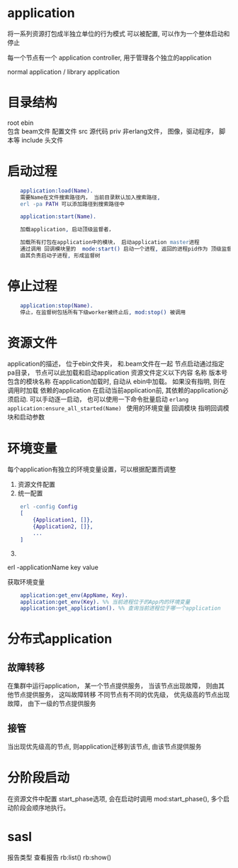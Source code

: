 # application
将一系列资源打包成半独立单位的行为模式
可以被配置, 可以作为一个整体启动和停止

每一个节点有一个 application controller, 用于管理各个独立的application

normal application / library application

# 目录结构
root
    ebin  
        包含 beam文件 配置文件
    src
        源代码
    priv
        非erlang文件， 图像，驱动程序， 脚本等
    include
        头文件

# 启动过程
```erlang
    application:load(Name).
    需要Name在文件搜索路径内， 当前目录默认加入搜索路径,
    erl -pa PATH 可以添加路径到搜索路径中

    application:start(Name).

    加载application, 启动顶级监督者，

    加载所有打包在application中的模块， 启动application master进程
    通过调用 回调模块里的  mode:start() 启动一个进程, 返回的进程pid作为 顶级监督者
    由其负责启动子进程, 形成监督树
```

# 停止过程
```erlang
    application:stop(Name).
    停止，在监督树包括所有下级worker被终止后, mod:stop() 被调用
```

# 资源文件
application的描述， 位于ebin文件夹， 和.beam文件在一起
节点启动通过指定pa目录， 节点可以此加载和启动application
资源文件定义以下内容
    名称
    版本号
    包含的模块名称
        在application加载时, 自动从 ebin中加载。 如果没有指明, 则在调用时加载
    依赖的application
        在启动当前application前, 其依赖的application必须启动.
        可以手动逐一启动， 也可以使用一下命令批量启动
        ```erlang
            application:ensure_all_started(Name)
        ```
    使用的环境变量
    回调模块
        指明回调模块和启动参数

# 环境变量
每个application有独立的环境变量设置，可以根据配置而调整
1. 资源文件配置
2. 统一配置
```erlang
    erl -config Config
    [
        {Application1, []},
        {Application2, []},
        ...
    ]

```
3.
erl -applicationName key value

获取环境变量
```erlang
    application:get_env(AppName, Key).
    application:get_env(Key). %% 当前进程位于的App内的环境变量
    application:get_application(). %% 查询当前进程位于哪一个application
```


# 分布式application
## 故障转移
在集群中运行application， 某一个节点提供服务， 当该节点出现故障， 则由其他节点提供服务， 这叫故障转移
不同节点有不同的优先级， 优先级高的节点出现故障， 由下一级的节点提供服务

## 接管
当出现优先级高的节点, 则application迁移到该节点, 由该节点提供服务

# 分阶段启动
在资源文件中配置 start_phase选项, 会在启动时调用 mod:start_phase(), 多个启动阶段会顺序地执行。

# sasl
报告类型
查看报告
	rb:list()
	rb:show()
